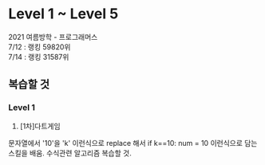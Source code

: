 # Level 1 ~ Level 5

2021 여름방학 - 프로그래머스   
7/12 : 랭킹 59820위   
7/14 : 랭킹 31587위   
## 복습할 것
### Level 1
1. [1차]다트게임   
   
문자열에서 '10'을 'k' 이런식으로 replace 해서 if k==10: num = 10 이런식으로 담는 스킬을 배움.
수식관련 알고리즘 복습할 것.
   
